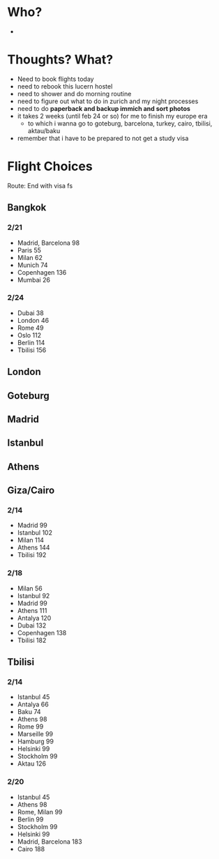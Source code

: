 # Who?
- 

# Thoughts? What?
- Need to book flights today
- need to rebook this lucern hostel
- need to shower and do morning routine
- need to figure out what to do in zurich and my night processes
- need to do **paperback and backup immich and sort photos**
- it takes 2 weeks (until feb 24 or so) for me to finish my europe era
	- to which i wanna go to goteburg, barcelona, turkey, cairo, tbilisi, aktau/baku
- remember that i have to be prepared to not get a study visa




# Flight Choices
Route: End with visa fs

## Bangkok 
### 2/21
- Madrid, Barcelona 98
- Paris 55
- Milan 62
- Munich 74
- Copenhagen 136
- Mumbai 26
### 2/24
- Dubai 38
- London 46
- Rome 49
- Oslo 112
- Berlin 114
- Tbilisi 156


## London


## Goteburg

## Madrid

## Istanbul

## Athens

## Giza/Cairo
### 2/14
- Madrid 99
- Istanbul 102
- Milan 114
- Athens 144
- Tbilisi 192

### 2/18
- Milan 56
- Istanbul 92
- Madrid 99
- Athens 111
- Antalya 120
- Dubai 132
- Copenhagen 138
- Tbilisi 182

## Tbilisi
### 2/14
- Istanbul 45
- Antalya 66
- Baku 74
- Athens 98
- Rome 99
- Marseille 99
- Hamburg 99
- Helsinki 99
- Stockholm 99
- Aktau 126

### 2/20
- Istanbul 45
- Athens 98
- Rome, Milan 99
- Berlin 99
- Stockholm 99
- Helsinki 99
- Madrid, Barcelona 183
- Cairo 188